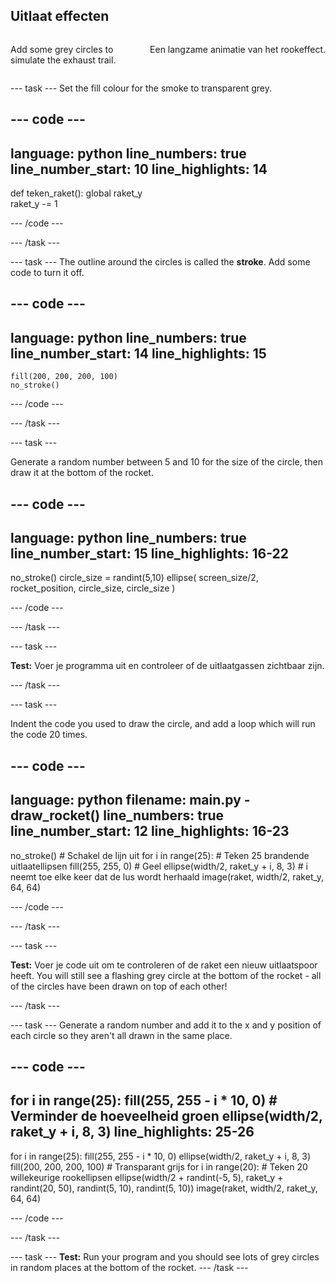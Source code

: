 ## Uitlaat effecten

<div style="display: flex; flex-wrap: wrap">
<div style="flex-basis: 200px; flex-grow: 1; margin-right: 15px;">

Add some grey circles to simulate the exhaust trail. 
</div>
<div>

Een langzame animatie van het rookeffect.
</div>
</div>

--- task --- Set the fill colour for the smoke to transparent grey.

--- code ---
---
language: python line_numbers: true line_number_start: 10
line_highlights: 14
---

def teken_raket(): global raket_y   
raket_y -= 1


--- /code ---

--- /task ---


--- task --- The outline around the circles is called the **stroke**. Add some code to turn it off.


--- code ---
---
language: python line_numbers: true line_number_start: 14
line_highlights: 15
---

    fill(200, 200, 200, 100) 
    no_stroke()


--- /code ---

--- /task ---


--- task ---

Generate a random number between 5 and 10 for the size of the circle, then draw it at the bottom of the rocket.

--- code ---
---
language: python line_numbers: true line_number_start: 15
line_highlights: 16-22
---

no_stroke() circle_size = randint(5,10) ellipse( screen_size/2, rocket_position, circle_size, circle_size )

--- /code ---

--- /task ---

--- task ---

**Test:** Voer je programma uit en controleer of de uitlaatgassen zichtbaar zijn.

--- /task ---

--- task ---

Indent the code you used to draw the circle, and add a loop which will run the code 20 times.

--- code ---
---
language: python filename: main.py - draw_rocket() line_numbers: true line_number_start: 12
line_highlights: 16-23
---

no_stroke() # Schakel de lijn uit for i in range(25): # Teken 25 brandende uitlaatellipsen fill(255, 255, 0) # Geel ellipse(width/2, raket_y + i, 8, 3) # i neemt toe elke keer dat de lus wordt herhaald image(raket, width/2, raket_y, 64, 64)


--- /code ---

--- /task ---

--- task ---

**Test:** Voer je code uit om te controleren of de raket een nieuw uitlaatspoor heeft. You will still see a flashing grey circle at the bottom of the rocket - all of the circles have been drawn on top of each other!

--- /task ---

--- task --- Generate a random number and add it to the x and y position of each circle so they aren't all drawn in the same place.


--- code ---
---
for i in range(25): fill(255, 255 - i * 10, 0) # Verminder de hoeveelheid groen ellipse(width/2, raket_y + i, 8, 3)
line_highlights: 25-26
---

for i in range(25): fill(255, 255 - i * 10, 0) ellipse(width/2, raket_y + i, 8, 3) fill(200, 200, 200, 100) # Transparant grijs for i in range(20): # Teken 20 willekeurige rookellipsen ellipse(width/2 + randint(-5, 5), raket_y + randint(20, 50), randint(5, 10), randint(5, 10)) image(raket, width/2, raket_y, 64, 64)

--- /code ---

--- /task ---




--- task --- **Test:** Run your program and you should see lots of grey circles in random places at the bottom of the rocket. --- /task ---